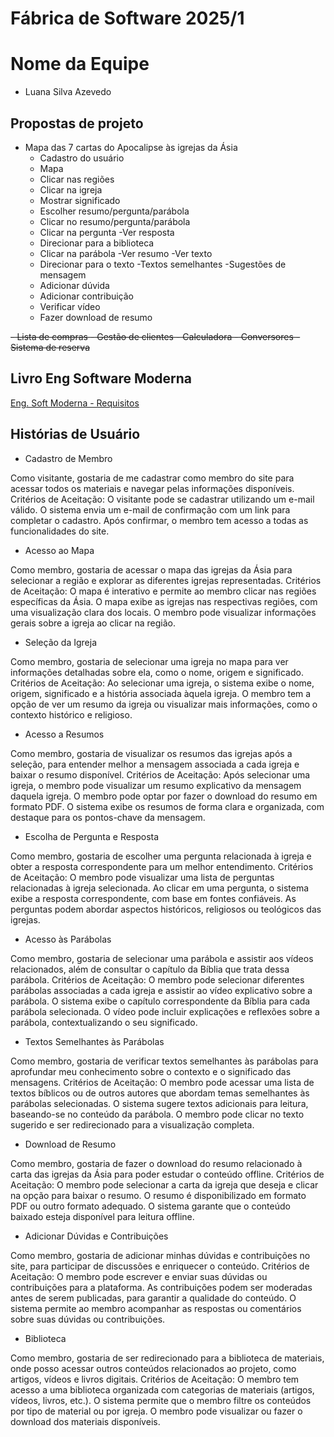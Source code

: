 # Fábrica de Software 2025/1

# Nome da Equipe
- Luana Silva Azevedo

## Propostas de projeto

- Mapa das 7 cartas do Apocalipse às igrejas da Ásia
    - Cadastro do usuário
    - Mapa
    - Clicar nas regiões
    - Clicar na igreja
    - Mostrar significado
    - Escolher resumo/pergunta/parábola
    - Clicar no resumo/pergunta/parábola
    - Clicar na pergunta 
        -Ver resposta 
    - Direcionar para a biblioteca
    - Clicar na parábola
        -Ver resumo 
        -Ver texto
    - Direcionar para o texto 
        -Textos semelhantes 
        -Sugestões de mensagem
    - Adicionar dúvida
    - Adicionar contribuição
    - Verificar vídeo 
    - Fazer download de resumo

<s>
- Lista de compras
- Gestão de clientes
- Calculadora 
- Conversores
- Sistema de reserva
</s>

## Livro Eng Software Moderna
[Eng. Soft Moderna - Requisitos](https://engsoftmoderna.info/cap3.html)

## Histórias de Usuário
- Cadastro de Membro

Como visitante, gostaria de me cadastrar como membro do site para acessar todos os materiais e navegar pelas informações disponíveis.
Critérios de Aceitação:
O visitante pode se cadastrar utilizando um e-mail válido.
O sistema envia um e-mail de confirmação com um link para completar o cadastro.
Após confirmar, o membro tem acesso a todas as funcionalidades do site.

- Acesso ao Mapa

Como membro, gostaria de acessar o mapa das igrejas da Ásia para selecionar a região e explorar as diferentes igrejas representadas.
Critérios de Aceitação:
O mapa é interativo e permite ao membro clicar nas regiões específicas da Ásia.
O mapa exibe as igrejas nas respectivas regiões, com uma visualização clara dos locais.
O membro pode visualizar informações gerais sobre a igreja ao clicar na região.

- Seleção da Igreja

Como membro, gostaria de selecionar uma igreja no mapa para ver informações detalhadas sobre ela, como o nome, origem e significado.
Critérios de Aceitação:
Ao selecionar uma igreja, o sistema exibe o nome, origem, significado e a história associada àquela igreja.
O membro tem a opção de ver um resumo da igreja ou visualizar mais informações, como o contexto histórico e religioso.

- Acesso a Resumos

Como membro, gostaria de visualizar os resumos das igrejas após a seleção, para entender melhor a mensagem associada a cada igreja e baixar o resumo disponível.
Critérios de Aceitação:
Após selecionar uma igreja, o membro pode visualizar um resumo explicativo da mensagem daquela igreja.
O membro pode optar por fazer o download do resumo em formato PDF.
O sistema exibe os resumos de forma clara e organizada, com destaque para os pontos-chave da mensagem.

- Escolha de Pergunta e Resposta

Como membro, gostaria de escolher uma pergunta relacionada à igreja e obter a resposta correspondente para um melhor entendimento.
Critérios de Aceitação:
O membro pode visualizar uma lista de perguntas relacionadas à igreja selecionada.
Ao clicar em uma pergunta, o sistema exibe a resposta correspondente, com base em fontes confiáveis.
As perguntas podem abordar aspectos históricos, religiosos ou teológicos das igrejas.

- Acesso às Parábolas

Como membro, gostaria de selecionar uma parábola e assistir aos vídeos relacionados, além de consultar o capítulo da Bíblia que trata dessa parábola.
Critérios de Aceitação:
O membro pode selecionar diferentes parábolas associadas a cada igreja e assistir ao vídeo explicativo sobre a parábola.
O sistema exibe o capítulo correspondente da Bíblia para cada parábola selecionada.
O vídeo pode incluir explicações e reflexões sobre a parábola, contextualizando o seu significado.
- Textos Semelhantes às Parábolas

Como membro, gostaria de verificar textos semelhantes às parábolas para aprofundar meu conhecimento sobre o contexto e o significado das mensagens.
Critérios de Aceitação:
O membro pode acessar uma lista de textos bíblicos ou de outros autores que abordam temas semelhantes às parábolas selecionadas.
O sistema sugere textos adicionais para leitura, baseando-se no conteúdo da parábola.
O membro pode clicar no texto sugerido e ser redirecionado para a visualização completa.

- Download de Resumo

Como membro, gostaria de fazer o download do resumo relacionado à carta das igrejas da Ásia para poder estudar o conteúdo offline.
Critérios de Aceitação:
O membro pode selecionar a carta da igreja que deseja e clicar na opção para baixar o resumo.
O resumo é disponibilizado em formato PDF ou outro formato adequado.
O sistema garante que o conteúdo baixado esteja disponível para leitura offline.

- Adicionar Dúvidas e Contribuições

Como membro, gostaria de adicionar minhas dúvidas e contribuições no site, para participar de discussões e enriquecer o conteúdo.
Critérios de Aceitação:
O membro pode escrever e enviar suas dúvidas ou contribuições para a plataforma.
As contribuições podem ser moderadas antes de serem publicadas, para garantir a qualidade do conteúdo.
O sistema permite ao membro acompanhar as respostas ou comentários sobre suas dúvidas ou contribuições.

- Biblioteca

Como membro, gostaria de ser redirecionado para a biblioteca de materiais, onde posso acessar outros conteúdos relacionados ao projeto, como artigos, vídeos e livros digitais.
Critérios de Aceitação:
O membro tem acesso a uma biblioteca organizada com categorias de materiais (artigos, vídeos, livros, etc.).
O sistema permite que o membro filtre os conteúdos por tipo de material ou por igreja.
O membro pode visualizar ou fazer o download dos materiais disponíveis.